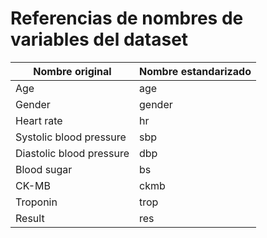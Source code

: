 # Referencias de nombres de variables del dataset

| Nombre original                | Nombre estandarizado |
|-------------------------------|---------------------|
| Age                           | age                 |
| Gender                        | gender              |
| Heart rate                    | hr                  |
| Systolic blood pressure       | sbp                 |
| Diastolic blood pressure      | dbp                 |
| Blood sugar                   | bs                  |
| CK-MB                         | ckmb                |
| Troponin                      | trop                |
| Result                        | res                 |
